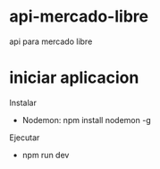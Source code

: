 # api-mercado-libre
api para mercado libre

# iniciar aplicacion
Instalar
- Nodemon: npm install nodemon -g

Ejecutar
- npm run dev